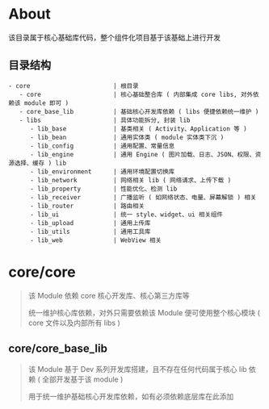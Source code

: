 # About

该目录属于核心基础库代码，整个组件化项目基于该基础上进行开发

## 目录结构

```
- core                       | 根目录
   - core                    | 核心基础整合库 ( 内部集成 core libs, 对外依赖该 module 即可 )
   - core_base_lib           | 基础核心开发库依赖 ( libs 便捷依赖统一维护 )
   - libs                    | 具体功能拆分, 封装 lib
      - lib_base             | 基类相关 ( Activity、Application 等 )
      - lib_bean             | 通用实体类 ( module 实体类下沉 )
      - lib_config           | 通用配置、常量信息
      - lib_engine           | 通用 Engine ( 图片加载、日志、JSON、权限、资源选择、缓存 ) lib
      - lib_environment      | 通用环境配置切换库
      - lib_network          | 网络相关 lib ( 网络请求、上传下载 )
      - lib_property         | 性能优化、检测 lib
      - lib_receiver         | 广播监听 ( 如网络状态、电量、屏幕解锁 ) 相关
      - lib_router           | 路由相关
      - lib_ui               | 统一 style、widget、ui 相关组件
      - lib_upload           | 通用上传库
      - lib_utils            | 通用工具库
      - lib_web              | WebView 相关
```

# core/core

> 该 Module 依赖 core 核心开发库、核心第三方库等
>
> 统一维护核心库依赖，对外只需要依赖该 Module 便可使用整个核心模块 ( core 文件以及内部所有 libs )

## core/core_base_lib

> 该 Module 基于 Dev 系列开发库搭建，且不存在任何代码属于核心 lib 依赖 ( 全部开发基于该 module )
>
> 用于统一维护基础核心开发库依赖，如有必须依赖底层库在此添加
